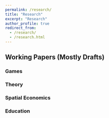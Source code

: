 ```yaml
---
permalink: /research/
title: "Research"
excerpt: "Research"
author_profile: true
redirect_from: 
  - /research/
  - /research.html
---
```


## Working Papers (Mostly Drafts)

### Games

### Theory

### Spatial Economics

### Education
